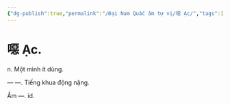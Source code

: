 ```yaml
---
{"dg-publish":true,"permalink":"/Đại Nam Quấc âm tự vị/噁 Ạc/","tags":["âm-tự-vị"],"created":"2025-08-15T14:51:52.810+07:00"}
---
```


# 噁 Ạc.

n. Một mình ít dùng.

― ―. Tiếng khua động nặng.

Ầm —. id.